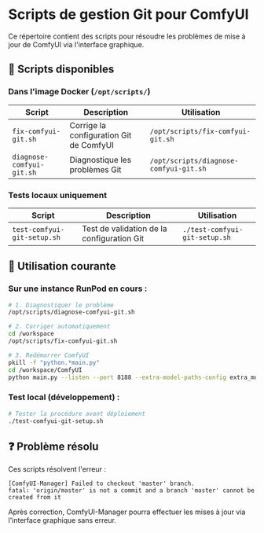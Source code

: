 # Scripts de gestion Git pour ComfyUI

Ce répertoire contient des scripts pour résoudre les problèmes de mise à jour de ComfyUI via l'interface graphique.

## 📁 **Scripts disponibles**

### **Dans l'image Docker** (`/opt/scripts/`)

| Script | Description | Utilisation |
|--------|-------------|-------------|
| `fix-comfyui-git.sh` | Corrige la configuration Git de ComfyUI | `/opt/scripts/fix-comfyui-git.sh` |
| `diagnose-comfyui-git.sh` | Diagnostique les problèmes Git | `/opt/scripts/diagnose-comfyui-git.sh` |

### **Tests locaux uniquement**

| Script | Description | Utilisation |
|--------|-------------|-------------|
| `test-comfyui-git-setup.sh` | Test de validation de la configuration Git | `./test-comfyui-git-setup.sh` |

## 🚀 **Utilisation courante**

### Sur une instance RunPod en cours :

```bash
# 1. Diagnostiquer le problème
/opt/scripts/diagnose-comfyui-git.sh

# 2. Corriger automatiquement
cd /workspace
/opt/scripts/fix-comfyui-git.sh

# 3. Redémarrer ComfyUI
pkill -f "python.*main.py"
cd /workspace/ComfyUI
python main.py --listen --port 8188 --extra-model-paths-config extra_model_paths.yml --force-fp16 --use-split-cross-attention --enable-cors-header &
```

### Test local (développement) :

```bash
# Tester la procédure avant déploiement
./test-comfyui-git-setup.sh
```

## ❓ **Problème résolu**

Ces scripts résolvent l'erreur :
```
[ComfyUI-Manager] Failed to checkout 'master' branch.
fatal: 'origin/master' is not a commit and a branch 'master' cannot be created from it
```

Après correction, ComfyUI-Manager pourra effectuer les mises à jour via l'interface graphique sans erreur.
